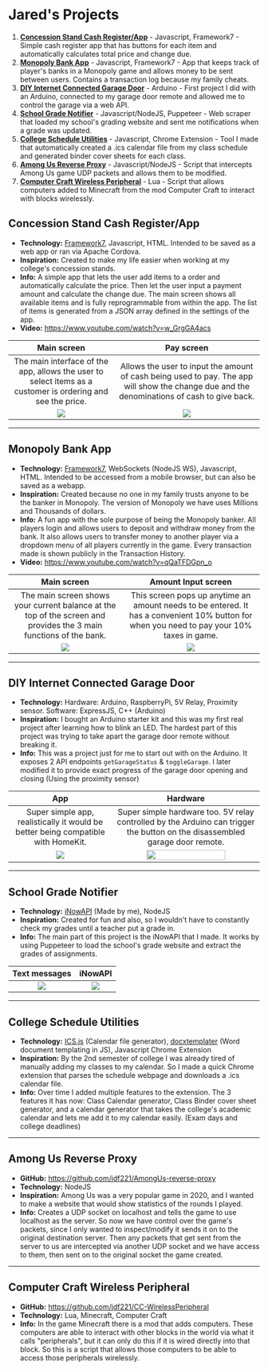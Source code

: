 # Jared's Projects

1. [**Concession Stand Cash Register/App**](#Concession-Stand-Cash-RegisterApp) - Javascript, Framework7 - Simple cash register app that has buttons for each item and automatically calculates total price and change due.
2. [**Monopoly Bank App**](#Monopoly-Bank-App) - Javascript, Framework7 - App that keeps track of player's banks in a Monopoly game and allows money to be sent between users. Contains a transaction log because my family cheats.
3. [**DIY Internet Connected Garage Door**](#DIY-Internet-Connected-Garage-Door) - Arduino - First project I did with an Arduino, connected to my garage door remote and allowed me to control the garage via a web API.
4. [**School Grade Notifier**](#School-Grade-Notifier) - Javascript/NodeJS, Puppeteer - Web scraper that loaded my school's grading website and sent me notifications when a grade was updated.
5. [**College Schedule Utilities**](#College-Schedule-Utilities) - Javascript, Chrome Extension - Tool I made that automatically created a .ics calendar file from my class schedule and generated binder cover sheets for each class.
6. [**Among Us Reverse Proxy**](#Among-Us-Reverse-Proxy) - Javascript/NodeJS - Script that intercepts Among Us game UDP packets and allows them to be modified.
7. [**Computer Craft Wireless Peripheral**](#Computer-Craft-Wireless-Peripheral) - Lua - Script that allows computers added to Minecraft from the mod Computer Craft to interact with blocks wirelessly.

## Concession Stand Cash Register/App
* **Technology:** [Framework7](https://framework7.io/), Javascript, HTML. Intended to be saved as a web app or ran via Apache Cordova.
* **Inspiration:** Created to make my life easier when working at my college's concession stands.
* **Info:** A simple app that lets the user add items to a order and automatically calculate the price. Then let the user input a payment amount and calculate the change due. The main screen shows all available items and is fully reprogrammable from within the app. The list of items is generated from a JSON array defined in the settings of the app.
* **Video:** https://www.youtube.com/watch?v=w_GrgGA4acs


Main screen                |  Pay screen
:-------------------------:|:-------------------------:
The main interface of the app, allows the user to select items as a customer is ordering and see the price.  |  Allows the user to input the amount of cash being used to pay. The app will show the change due and the denominations of cash to give back.
![](https://i.imgur.com/avPrQzt.png)  |  ![](https://i.imgur.com/kC38tFu.png)

___

## Monopoly Bank App
* **Technology:** [Framework7](https://framework7.io/), WebSockets (NodeJS WS), Javascript, HTML. Intended to be accessed from a mobile browser, but can also be saved as a webapp.
* **Inspiration:** Created because no one in my family trusts anyone to be the banker in Monopoly. The version of Monopoly we have uses Millions and Thousands of dollars.
* **Info:** A fun app with the sole purpose of being the Monopoly banker. All players login and allows users to deposit and withdraw money from the bank. It also allows users to transfer money to another player via a dropdown menu of all players currently in the game. Every transaction made is shown publicly in the Transaction History.
* **Video:** https://www.youtube.com/watch?v=qQaTFDGpn_o


Main screen                |  Amount Input screen
:-------------------------:|:-------------------------:
The main screen shows your current balance at the top of the screen and provides the 3 main functions of the bank.  |  This screen pops up anytime an amount needs to be entered. It has a convenient 10% button for when you need to pay your 10% taxes in game.
![](https://i.imgur.com/TqrYH0g.png)  |  ![](https://i.imgur.com/oZsYlWx.png)

___

## DIY Internet Connected Garage Door
* **Technology:** Hardware: Arduino, RaspberryPi, 5V Relay, Proximity sensor. Software: ExpressJS, C++ (Arduino)
* **Inspiration:** I bought an Arduino starter kit and this was my first real project after learning how to blink an LED. The hardest part of this project was trying to take apart the garage door remote without breaking it.
* **Info:** This was a project just for me to start out with on the Arduino. It exposes 2 API endpoints `getGarageStatus` & `toggleGarage`. I later modified it to provide exact progress of the garage door opening and closing (Using the proximity sensor)


App                |  Hardware
:-------------------------:|:-------------------------:
Super simple app, realistically it would be better being compatible with HomeKit.   |  Super simple hardware too. 5V relay controlled by the Arduino can trigger the button on the disassembled garage door remote.
![](https://i.imgur.com/XGU0KEQ.png)  |  <img src="https://i.imgur.com/zzhcCzJ.jpg" width="75%">

___

## School Grade Notifier
* **Technology:** [iNowAPI](https://github.com/jdf221/iNowAPI) (Made by me), NodeJS
* **Inspiration:** Created for fun and also, so I wouldn't have to constantly check my grades until a teacher put a grade in.
* **Info:** The main part of this project is the iNowAPI that I made. It works by using Puppeteer to load the school's grade website and extract the grades of assignments.


Text messages                |  iNowAPI
:-------------------------:|:-------------------------:
![](https://i.imgur.com/PW8tuZj.png)  |  ![](https://i.imgur.com/fuDfLiH.png)

___

## College Schedule Utilities
* **Technology:** [ICS.js](https://github.com/nwcell/ics.js/) (Calendar file generator), [docxtemplater](https://docxtemplater.com/) (Word document templating in JS), Javascript Chrome Extension
* **Inspiration:** By the 2nd semester of college I was already tired of manually adding my classes to my calendar. So I made a quick Chrome extension that parses the schedule webpage and downloads a .ics calendar file.
* **Info:** Over time I added multiple features to the extension. The 3 features it has now: Class Calendar generator, Class Binder cover sheet generator, and a calendar generator that takes the college's academic calendar and lets me add it to my calendar easily. (Exam days and college deadlines)

---

## Among Us Reverse Proxy
* **GitHub:** https://github.com/jdf221/AmongUs-reverse-proxy
* **Technology:** NodeJS
* **Inspiration:** Among Us was a very popular game in 2020, and I wanted to make a website that would show statistics of the rounds I played.
* **Info:** Creates a UDP socket on localhost and tells the game to use localhost as the server. So now we have control over the game's packets, since I only wanted to inspect/modify it sends it on to the original destination server. Then any packets that get sent from the server to us are intercepted via another UDP socket and we have access to them, then sent on to the original socket the game created.

---

## Computer Craft Wireless Peripheral
* **GitHub:** https://github.com/jdf221/CC-WirelessPeripheral
* **Technology:** Lua, Minecraft, Computer Craft
* **Info:** In the game Minecraft there is a mod that adds computers. These computers are able to interact with other blocks in the world via what it calls "peripherals", but it can only do this if it is wired directly into that block. So this is a script that allows those computers to be able to access those peripherals wirelessly.
